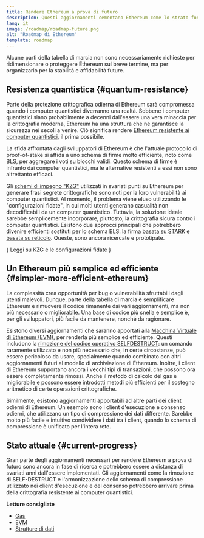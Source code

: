 ```yaml
---
title: Rendere Ethereum a prova di futuro
description: Questi aggiornamenti cementano Ethereum come lo strato fondamentale, resiliente e decentralizzato per il futuro, indipendentemente da ciò che conterrà.
lang: it
image: /roadmap/roadmap-future.png
alt: "Roadmap di Ethereum"
template: roadmap
---
```


Alcune parti della tabella di marcia non sono necessariamente richieste per ridimensionare o proteggere Ethereum sul breve termine, ma per organizzarlo per la stabilità e affidabilità future.

## Resistenza quantistica \{#quantum-resistance}

Parte della protezione crittografica odierna di Ethereum sarà compromessa quando i computer quantistici diverranno una realtà. Sebbene i computer quantistici siano probabilmente a decenni dall'essere una vera minaccia per la crittografia moderna, Ethereum ha una struttura che ne garantisce la sicurezza nei secoli a venire. Ciò significa rendere [Ethereum resistente ai computer quantistici](https://consensys.net/blog/developers/how-will-quantum-supremacy-affect-blockchain/), il prima possibile.

La sfida affrontata dagli sviluppatori di Ethereum è che l'attuale protocollo di proof-of-stake si affida a uno schema di firme molto efficiente, noto come BLS, per aggregare i voti su blocchi validi. Questo schema di firme è infranto dai computer quantistici, ma le alternative resistenti a essi non sono altrettanto efficaci.

Gli [schemi di impegno "KZG"](/roadmap/danksharding/#what-is-kzg) utilizzati in svariati punti su Ethereum per generare frasi segrete crittografiche sono noti per la loro vulnerabilità ai computer quantistici. Al momento, il problema viene eluso utilizzando le "configurazioni fidate", in cui molti utenti generano casualità non decodificabili da un computer quantistico. Tuttavia, la soluzione ideale sarebbe semplicemente incorporare, piuttosto, la crittografia sicura contro i computer quantistici. Esistono due approcci principali che potrebbero divenire efficienti sostituti per lo schema BLS: la firma [basata su STARK](https://hackmd.io/@vbuterin/stark_aggregation) e [basata su reticolo](https://medium.com/asecuritysite-when-bob-met-alice/so-what-is-lattice-encryption-326ac66e3175). Queste, sono ancora ricercate e prototipate.

{
<ButtonLink variant="outline-color" to="/roadmap/danksharding#what-is-kzg"> Leggi su KZG e le configurazioni fidate</ButtonLink>
}

## Un Ethereum più semplice ed efficiente \{#simpler-more-efficient-ethereum}

La complessità crea opportunità per bug o vulnerabilità sfruttabili dagli utenti malevoli. Dunque, parte della tabella di marcia è semplificare Ethereum e rimuovere il codice rimanente dai vari aggiornamenti, ma non più necessario o migliorabile. Una base di codice più snella e semplice è, per gli sviluppatori, più facile da mantenere, nonché da ragionare.

Esistono diversi aggiornamenti che saranno apportati alla [Macchina Virtuale di Ethereum (EVM)](/developers/docs/evm), per renderla più semplice ed efficiente. Questi includono la [rimozione del codice operativo SELFDESTRUCT](https://hackmd.io/@vbuterin/selfdestruct): un comando raramente utilizzato e non più necessario che, in certe circostanze, può essere pericoloso da usare, specialmente quando combinato con altri aggiornamenti futuri al modello di archiviazione di Ethereum. Inoltre, i client di Ethereum supportano ancora i vecchi tipi di transazioni, che possono ora essere completamente rimossi. Anche il metodo di calcolo del gas è migliorabile e possono essere introdotti metodi più efficienti per il sostegno aritmetico di certe operazioni crittografiche.

Similmente, esistono aggiornamenti apportabili ad altre parti dei client odierni di Ethereum. Un esempio sono i client d'esecuzione e consenso odierni, che utilizzano un tipo di compressione dei dati differente. Sarebbe molto più facile e intuitivo condividere i dati tra i client, quando lo schema di compressione è unificato per l'intera rete.

## Stato attuale \{#current-progress}

Gran parte degli aggiornamenti necessari per rendere Ethereum a prova di futuro sono ancora in fase di ricerca e potrebbero essere a distanza di svariati anni dall'essere implementati. Gli aggiornamenti come la rimozione di SELF-DESTRUCT e l'armonizzazione dello schema di compressione utilizzato nei client d'esecuzione e del consenso potrebbero arrivare prima della crittografia resistente ai computer quantistici.

**Letture consigliate**

- [Gas](/developers/docs/gas)
- [EVM](/developers/docs/evm)
- [Strutture di dati](/developers/docs/data-structures-and-encoding)
